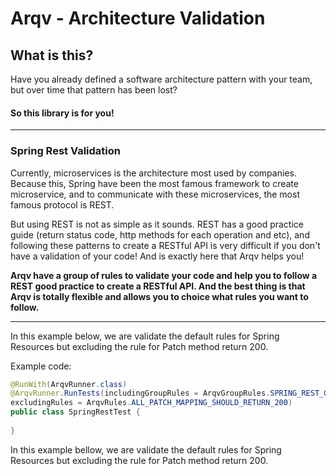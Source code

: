 # Arqv - Architecture Validation

## What is this?

Have you already defined a software architecture pattern with your team, but over time that pattern has been lost?
#### So this library is for you!

___

### Spring Rest Validation

Currently, microservices is the architecture most used by companies.
Because this, Spring have been the most famous framework to create microservice, and to communicate with these microservices, the most famous protocol is REST.


But using REST is not as simple as it sounds.
REST has a good practice guide (return status code, http methods for each operation and etc), and following these patterns to create a RESTful API is very difficult if you don't have a validation of your code!
And is exactly here that Arqv helps you!

**Arqv have a group of rules to validate your code and help you to follow a REST good practice to create a RESTful API. And the best thing is that Arqv is totally flexible and allows you to choice what rules you want to follow.**

___
In this example below, we are validate the default rules for Spring Resources but excluding the rule for Patch method return 200.

Example code:

```java
@RunWith(ArqvRunner.class)
@ArqvRunner.RunTests(includingGroupRules = ArqvGroupRules.SPRING_REST_GROUPS_RULES,
excludingRules = ArqvRules.ALL_PATCH_MAPPING_SHOULD_RETURN_200)
public class SpringRestTest {
    
}
```

In this example bellow, we are validate the default rules for Spring Resources but excluding the rule for Patch method return 200.